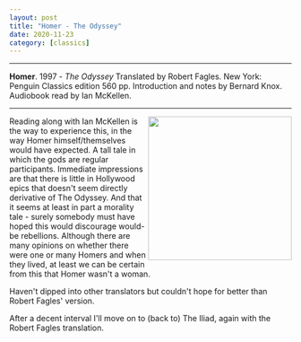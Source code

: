 ```yaml
---
layout: post
title: "Homer - The Odyssey"
date: 2020-11-23
category: [classics]
---
```



***
<b>Homer</b>. 1997 - _The Odyssey_ Translated by Robert Fagles. New York: Penguin Classics edition 560 pp. Introduction and notes by Bernard Knox.  Audiobook read by Ian McKellen.

***

<img align="right" src="https://cdn2.penguin.com.au/covers/original/9780140268867.jpg"  width="256"  alt="">

Reading along with Ian McKellen is the way to experience this, in the way Homer himself/themselves would have expected.  A tall tale in which the gods are regular participants.  Immediate impressions are that there is little in Hollywood epics that doesn't seem directly derivative of The Odyssey.  And that it seems at least in part a morality tale - surely somebody must have hoped this would discourage would-be rebellions.  Although there are many opinions on whether there were one or many Homers and when they lived, at least we can be certain from this that Homer wasn't a woman.   

Haven't dipped into other translators but couldn't hope for better than Robert Fagles' version.

After a decent interval I'll move on to (back to) The Iliad, again with the Robert Fagles translation.  

